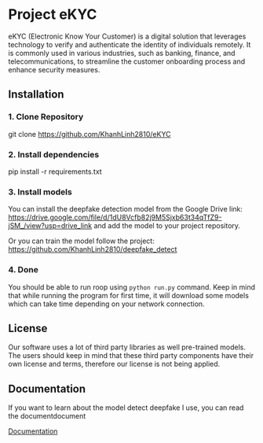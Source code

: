 
# Project eKYC

eKYC (Electronic Know Your Customer) is a digital solution that leverages technology to verify and authenticate the identity of individuals remotely. It is commonly used in various industries, such as banking, finance, and telecommunications, to streamline the customer onboarding process and enhance security measures.



## Installation

### 1. Clone Repository
git clone https://github.com/KhanhLinh2810/eKYC
### 2. Install dependencies
pip install -r requirements.txt
### 3. Install models
You can install the deepfake detection model from the Google Drive link: https://drive.google.com/file/d/1dU8Vcfb82j9M5Sjxb63t34qTfZ9-jSM_/view?usp=drive_link and add the model to your project repository.

Or you can train the model follow the project: https://github.com/KhanhLinh2810/deepfake_detect
### 4. Done
You should be able to run roop using ` python run.py ` command. Keep in mind that while running the program for first time, it will download some models which can take time depending on your network connection.
    
## License

Our software uses a lot of third party libraries as well pre-trained models. The users should keep in mind that these third party components have their own license and terms, therefore our license is not being applied.


## Documentation

If you want to learn about the model detect deepfake I use, you can read the documentdocument

[Documentation](https://docs.google.com/document/d/1ZQxdLw4-DV6EV9Cxnr0-BbcT4EGL3uLO/edit?usp=sharing&ouid=115972762593953789673&rtpof=true&sd=true)

